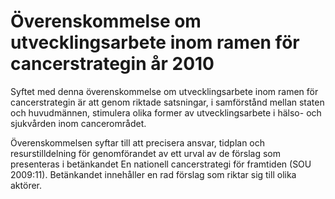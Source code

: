 # Överenskommelse om utvecklingsarbete inom ramen för cancerstrategin år 2010

Syftet med denna överenskommelse om utvecklingsarbete inom ramen för cancerstrategin är att genom riktade satsningar, i samförstånd mellan staten och huvudmännen, stimulera olika former av utvecklingsarbete i hälso- och sjukvården inom cancerområdet.

Överenskommelsen syftar till att precisera ansvar, tidplan och resurstilldelning för genomförandet av ett urval av de förslag som presenteras i betänkandet En nationell cancerstrategi för framtiden (SOU 2009:11). Betänkandet innehåller en rad förslag som riktar sig till olika aktörer.
